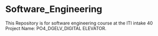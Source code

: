 # Software_Engineering
This Repository is for software engineering course at the ITI intake 40
Project Name: PO4_DGELV_DIGITAL ELEVATOR.
